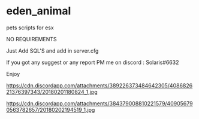 # eden_animal
pets scripts for esx

NO REQUIREMENTS

Just Add SQL'S and add in server.cfg

If you got any suggest or any report PM me on discord : Solaris#6632

Enjoy



https://cdn.discordapp.com/attachments/389226373484642305/408682621376397343/20180201180824_1.jpg

https://cdn.discordapp.com/attachments/384379008810221579/409056790563782657/20180202194519_1.jpg